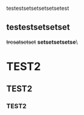 testestsetsetsetsetsetest

## testestsetsetset
~~tresatsetset~~
**setsetsetsetse**\


# TEST2
## TEST2
### TEST2

